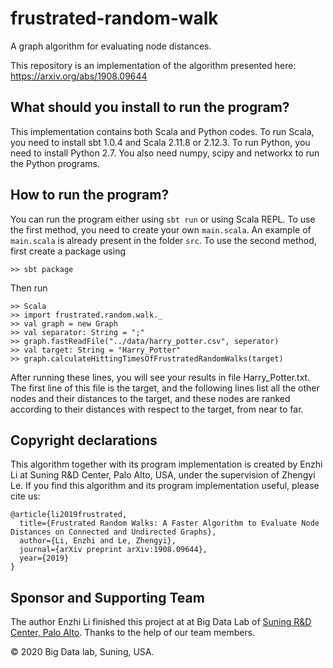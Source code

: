# frustrated-random-walk
 A graph algorithm for evaluating node distances.

This repository is an implementation of the algorithm presented here: https://arxiv.org/abs/1908.09644

## What should you install to run the program?
This implementation contains both Scala and Python codes. To run Scala, you need to install sbt 1.0.4 and Scala 2.11.8 or 2.12.3. To run Python, you need to install Python 2.7. You also need numpy, scipy and networkx to run the Python programs.

## How to run the program?
You can run the program either using ```sbt run``` or using Scala REPL. To use the first method, you need to create your own `main.scala`. An example of `main.scala` is already present in the folder `src`. To use the second method, first create a package using

```
>> sbt package
```

Then run

```
>> Scala
>> import frustrated.random.walk._
>> val graph = new Graph
>> val separator: String = ";"
>> graph.fastReadFile("../data/harry_potter.csv", seperator)
>> val target: String = "Harry_Potter"
>> graph.calculateHittingTimesOfFrustratedRandomWalks(target)
```

After running these lines, you will see your results in file Harry_Potter.txt. The first line of this file is the target, and the following lines list all the other nodes and their distances to the target, and these nodes are ranked according to their distances with respect to the target, from near to far.

## Copyright declarations
This algorithm together with its program implementation is created by Enzhi Li at Suning R&D Center, Palo Alto, USA, under the supervision of Zhengyi Le. If you find this algorithm and its program implementation useful, please cite us:

```
@article{li2019frustrated,
  title={Frustrated Random Walks: A Faster Algorithm to Evaluate Node Distances on Connected and Undirected Graphs},
  author={Li, Enzhi and Le, Zhengyi},
  journal={arXiv preprint arXiv:1908.09644},
  year={2019}
}
```

## Sponsor and Supporting Team
The author Enzhi Li finished this project at at Big Data Lab of [Suning R&D Center, Palo Alto](http://www.ussuning.com/). Thanks to the help of our team members.


© 2020 Big Data lab, Suning, USA.
